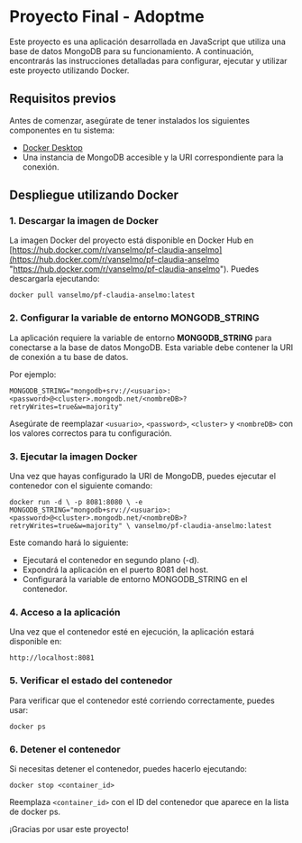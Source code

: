 # Proyecto Final - Adoptme 

Este proyecto es una aplicación desarrollada en JavaScript que utiliza una base de datos MongoDB para su funcionamiento. A continuación, encontrarás las instrucciones detalladas para configurar, ejecutar y utilizar este proyecto utilizando Docker.

## Requisitos previos

Antes de comenzar, asegúrate de tener instalados los siguientes componentes en tu sistema:

- [Docker Desktop](https://www.docker.com/get-started)
- Una instancia de MongoDB accesible y la URI correspondiente para la conexión.

## Despliegue utilizando Docker

### 1. Descargar la imagen de Docker

La imagen Docker del proyecto está disponible en Docker Hub en [https://hub.docker.com/r/vanselmo/pf-claudia-anselmo](https://hub.docker.com/r/vanselmo/pf-claudia-anselmo "https://hub.docker.com/r/vanselmo/pf-claudia-anselmo"). Puedes descargarla ejecutando:

`
docker pull vanselmo/pf-claudia-anselmo:latest
`

### 2. Configurar la variable de entorno MONGODB_STRING

La aplicación requiere la variable de entorno **MONGODB_STRING** para conectarse a la base de datos MongoDB. Esta variable debe contener la URI de conexión a tu base de datos.

Por ejemplo:

`MONGODB_STRING="mongodb+srv://<usuario>:<password>@<cluster>.mongodb.net/<nombreDB>?retryWrites=true&w=majority"`

Asegúrate de reemplazar `<usuario>`, `<password>`, `<cluster>` y `<nombreDB>` con los valores correctos para tu configuración.

### 3. Ejecutar la imagen Docker

Una vez que hayas configurado la URI de MongoDB, puedes ejecutar el contenedor con el siguiente comando:

`
docker run -d \
  -p 8081:8080 \
  -e MONGODB_STRING="mongodb+srv://<usuario>:<password>@<cluster>.mongodb.net/<nombreDB>?retryWrites=true&w=majority" \
  vanselmo/pf-claudia-anselmo:latest
`

Este comando hará lo siguiente:

- Ejecutará el contenedor en segundo plano (-d).
- Expondrá la aplicación en el puerto 8081 del host.
- Configurará la variable de entorno MONGODB_STRING en el contenedor.

### 4. Acceso a la aplicación

Una vez que el contenedor esté en ejecución, la aplicación estará disponible en:

`
http://localhost:8081
`

### 5. Verificar el estado del contenedor

Para verificar que el contenedor esté corriendo correctamente, puedes usar:

`
docker ps
`

### 6. Detener el contenedor

Si necesitas detener el contenedor, puedes hacerlo ejecutando:

`docker stop <container_id>`

Reemplaza `<container_id>` con el ID del contenedor que aparece en la lista de docker ps.

¡Gracias por usar este proyecto!